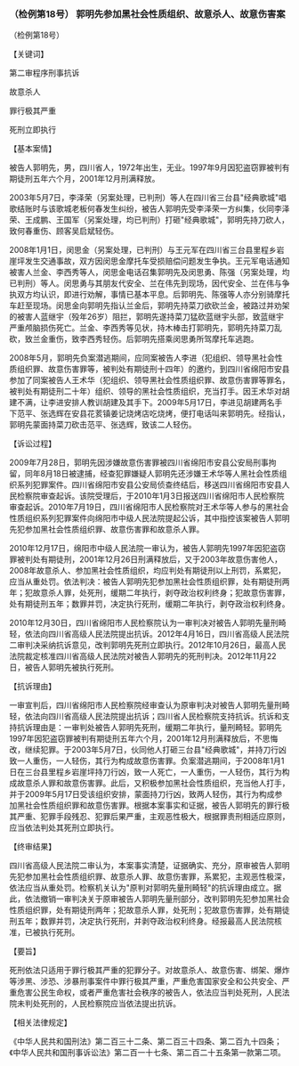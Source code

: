### （检例第18号） 郭明先参加黑社会性质组织、故意杀人、故意伤害案

（检例第18号）

【关键词】

第二审程序刑事抗诉

故意杀人

罪行极其严重

死刑立即执行

【基本案情】

被告人郭明先，男，四川省人，1972年出生，无业。1997年9月因犯盗窃罪被判有期徒刑五年六个月，2001年12月刑满释放。

2003年5月7日，李泽荣（另案处理，已判刑）等人在四川省三台县"经典歌城"唱歌结账时与该歌城老板何春发生纠纷，被告人郭明先受李泽荣一方纠集，伙同李泽荣、王成鹏、王国军（另案处理，均已判刑）打砸"经典歌城"，郭明先持刀砍人，致何春重伤、顾客吴启斌轻伤。

2008年1月1日，闵思金（另案处理，已判刑）与王元军在四川省三台县里程乡岩崖坪发生交通事故，双方因闵思金摩托车受损赔偿问题发生争执。王元军电话通知被害人兰金、李西秀等人，闵思金电话召集郭明先及闵思勇、陈强（另案处理，均已判刑）等人。闵思勇与其朋友代安全、兰在伟先到现场，因代安全、兰在伟与争执双方均认识，即进行劝解，事情已基本平息。后郭明先、陈强等人亦分别骑摩托车赶至现场。闵思金向郭明先指认兰金后，郭明先持菜刀欲砍兰金，被路过并劝架的被害人蓝继宇（殁年26岁）阻拦，郭明先遂持菜刀猛砍蓝继宇头部，致蓝继宇严重颅脑损伤死亡。兰金、李西秀等见状，持木棒击打郭明先，郭明先持菜刀乱砍，致兰金重伤，致李西秀轻伤。后郭明先搭乘闵思勇所驾摩托车逃跑。

2008年5月，郭明先负案潜逃期间，应同案被告人李进（犯组织、领导黑社会性质组织罪、故意伤害罪等，被判处有期徒刑十四年）的邀约，到四川省绵阳市安县参加了同案被告人王术华（犯组织、领导黑社会性质组织罪、故意伤害罪等罪名，被判处有期徒刑二十年）组织、领导的黑社会性质组织，充当打手。因王术华对胡建不满，让李进安排人教训胡建及其手下。2009年5月17日，李进见胡建两名手下范平、张选辉在安县花荄镇姜记烧烤店吃烧烤，便打电话叫来郭明先。经指认，郭明先蒙面持菜刀砍击范平、张选辉，致该二人轻伤。

【诉讼过程】

2009年7月28日，郭明先因涉嫌故意伤害罪被四川省绵阳市安县公安局刑事拘留，同年8月18日被逮捕，经查犯罪嫌疑人郭明先还涉嫌王术华等人黑社会性质组织系列犯罪案件。四川省绵阳市安县公安局侦查终结后，移送四川省绵阳市安县人民检察院审查起诉。该院受理后，于2010年1月3日报送四川省绵阳市人民检察院审查起诉。2010年7月19日，四川省绵阳市人民检察院对王术华等人参与的黑社会性质组织系列犯罪案件向绵阳市中级人民法院提起公诉，其中指控该案被告人郭明先犯参加黑社会性质组织罪、故意伤害罪和故意杀人罪。

2010年12月17日，绵阳市中级人民法院一审认为，被告人郭明先1997年因犯盗窃罪被判处有期徒刑，2001年12月26日刑满释放后，又于2003年故意伤害他人，2008年故意杀人、参加黑社会性质组织，均应判处有期徒刑以上刑罚，系累犯，应当从重处罚。依法判决：被告人郭明先犯参加黑社会性质组织罪，处有期徒刑两年；犯故意杀人罪，处死刑，缓期二年执行，剥夺政治权利终身；犯故意伤害罪，处有期徒刑五年；数罪并罚，决定执行死刑，缓期二年执行，剥夺政治权利终身。

2010年12月30日，四川省绵阳市人民检察院认为一审判决对被告人郭明先量刑畸轻，依法向四川省高级人民法院提出抗诉。2012年4月16日，四川省高级人民法院二审判决采纳抗诉意见，改判郭明先死刑立即执行。2012年10月26日，最高人民法院裁定核准四川省高级人民法院对被告人郭明先的死刑判决。2012年11月22日，被告人郭明先被执行死刑。

【抗诉理由】

一审宣判后，四川省绵阳市人民检察院经审查认为原审判决对被告人郭明先量刑畸轻，依法向四川省高级人民法院提出抗诉；四川省人民检察院支持抗诉。抗诉和支持抗诉理由是：一审判处被告人郭明先死刑，缓期二年执行，量刑畸轻。郭明先1997年因犯盗窃罪被判有期徒刑五年六个月，2001年12月刑满释放后，不思悔改，继续犯罪。于2003年5月7日，伙同他人打砸三台县"经典歌城"，并持刀行凶致一人重伤，一人轻伤，其行为构成故意伤害罪。负案潜逃期间，于2008年1月1日在三台县里程乡岩崖坪持刀行凶，致一人死亡，一人重伤，一人轻伤，其行为构成故意杀人罪和故意伤害罪。此后，又积极参加黑社会性质组织，充当他人打手，并于2009年5月17日受该组织安排，蒙面持刀行凶，致两人轻伤，其行为构成参加黑社会性质组织罪和故意伤害罪。根据本案事实和证据，被告人郭明先的罪行极其严重、犯罪手段残忍、犯罪后果严重，主观恶性极大，根据罪责刑相适应原则，应当依法判处其死刑立即执行。

【终审结果】

四川省高级人民法院二审认为，本案事实清楚，证据确实、充分，原审被告人郭明先犯参加黑社会性质组织罪、故意杀人罪、故意伤害罪，系累犯，主观恶性极深，依法应当从重处罚。检察机关认为"原判对郭明先量刑畸轻"的抗诉理由成立。据此，依法撤销一审判决关于原审被告人郭明先量刑部分，改判郭明先犯参加黑社会性质组织罪，处有期徒刑两年；犯故意杀人罪，处死刑；犯故意伤害罪，处有期徒刑五年；数罪并罚，决定执行死刑，并剥夺政治权利终身。经报最高人民法院核准，已被执行死刑。

【要旨】

死刑依法只适用于罪行极其严重的犯罪分子。对故意杀人、故意伤害、绑架、爆炸等涉黑、涉恐、涉暴刑事案件中罪行极其严重，严重危害国家安全和公共安全、严重危害公民生命权，或者严重危害社会秩序的被告人，依法应当判处死刑，人民法院未判处死刑的，人民检察院应当依法提出抗诉。

【相关法律规定】

《中华人民共和国刑法》第二百三十二条、第二百三十四条、第二百九十四条；《中华人民共和国刑事诉讼法》第二百一十七条、第二百二十五条第一款第二项。
